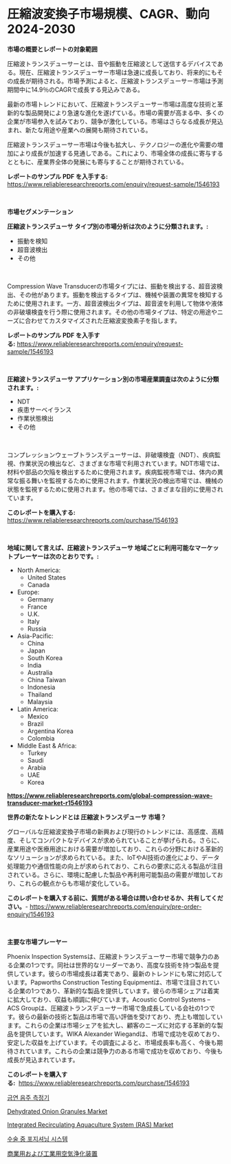 <p><h1>圧縮波変換子市場規模、CAGR、動向 2024-2030</h1></p><p><strong>市場の概要とレポートの対象範囲</strong></p>
<p><p>圧縮波トランスデューサーとは、音や振動を圧縮波として送信するデバイスである。現在、圧縮波トランスデューサー市場は急速に成長しており、将来的にもその成長が期待される。市場予測によると、圧縮波トランスデューサー市場は予測期間中に14.9％のCAGRで成長する見込みである。</p><p>最新の市場トレンドにおいて、圧縮波トランスデューサー市場は高度な技術と革新的な製品開発により急速な進化を遂げている。市場の需要が高まる中、多くの企業が市場参入を試みており、競争が激化している。市場はさらなる成長が見込まれ、新たな用途や産業への展開も期待されている。</p><p>圧縮波トランスデューサー市場は今後も拡大し、テクノロジーの進化や需要の増加により成長が加速する見通しである。これにより、市場全体の成長に寄与するとともに、産業界全体の発展にも寄与することが期待されている。</p></p>
<p><strong>レポートのサンプル PDF を入手する:</strong> <a href="https://www.reliableresearchreports.com/enquiry/request-sample/1546193">https://www.reliableresearchreports.com/enquiry/request-sample/1546193</a></p>
<p>&nbsp;</p>
<p><strong>市場セグメンテーション</strong></p>
<p><strong>圧縮波トランスデューサ タイプ別の市場分析は次のように分類されます。:</strong></p>
<p><ul><li>振動を検知</li><li>超音波検出</li><li>その他</li></ul></p>
<p>&nbsp;</p>
<p><p>Compression Wave Transducerの市場タイプには、振動を検出する、超音波検出、その他があります。振動を検出するタイプは、機械や装置の異常を検知するために使用されます。一方、超音波検出タイプは、超音波を利用して物体や液体の非破壊検査を行う際に使用されます。その他の市場タイプは、特定の用途やニーズに合わせてカスタマイズされた圧縮波変換素子を指します。</p></p>
<p><strong>レポートのサンプル PDF を入手する:</strong>&nbsp;<a href="https://www.reliableresearchreports.com/enquiry/request-sample/1546193">https://www.reliableresearchreports.com/enquiry/request-sample/1546193</a></p>
<p>&nbsp;</p>
<p><strong> 圧縮波トランスデューサ アプリケーション別の市場産業調査は次のように分類されます。:</strong></p>
<p><ul><li>NDT</li><li>疾患サーベイランス</li><li>作業状態検出</li><li>その他</li></ul></p>
<p>&nbsp;</p>
<p><p>コンプレッションウェーブトランスデューサーは、非破壊検査（NDT）、疾病監視、作業状況の検出など、さまざまな市場で利用されています。NDT市場では、材料や部品の欠陥を検出するために使用されます。疾病監視市場では、体内の異常な振る舞いを監視するために使用されます。作業状況の検出市場では、機械の状態を監視するために使用されます。他の市場では、さまざまな目的に使用されています。</p></p>
<p><strong>このレポートを購入する:</strong>&nbsp; <a href="https://www.reliableresearchreports.com/purchase/1546193">https://www.reliableresearchreports.com/purchase/1546193</a></p>
<p>&nbsp;</p>
<p><strong>地域に関して言えば、圧縮波トランスデューサ 地域ごとに利用可能なマーケットプレーヤーは次のとおりです。:</strong></p>
<p><ul>
    <li>
        North America:
        <ul>
            <li>United States</li>
            <li>Canada</li>
        </ul>
    </li>
    <li>
        Europe:
        <ul>
            <li>Germany</li>
            <li>France</li>
            <li>U.K.</li>
            <li>Italy</li>
            <li>Russia</li>
        </ul>
    </li>
    <li>
        Asia-Pacific:
        <ul>
            <li>China</li>
            <li>Japan</li>
            <li>South Korea</li>
            <li>India</li>
            <li>Australia</li>
            <li>China Taiwan</li>
            <li>Indonesia</li>
            <li>Thailand</li>
            <li>Malaysia</li>
        </ul>
    </li>
    <li>
        Latin America:
        <ul>
            <li>Mexico</li>
            <li>Brazil</li>
            <li>Argentina Korea</li>
            <li>Colombia</li>
        </ul>
    </li>
    <li>
        Middle East & Africa:
        <ul>
            <li>Turkey</li>
            <li>Saudi</li>
            <li>Arabia</li>
            <li>UAE</li>
            <li>Korea</li>
        </ul>
    </li>
    </ul></p>
<p><strong><a href="https://www.reliableresearchreports.com/global-compression-wave-transducer-market-r1546193">https://www.reliableresearchreports.com/global-compression-wave-transducer-market-r1546193</a></strong>&nbsp;</p>
<p><strong>世界の新たなトレンドとは 圧縮波トランスデューサ 市場？</strong></p>
<p><p>グローバルな圧縮波変換子市場の新興および現行のトレンドには、高感度、高精度、そしてコンパクトなデバイスが求められていることが挙げられる。さらに、産業用途や医療用途における需要が増加しており、これらの分野における革新的なソリューションが求められている。また、IoTやAI技術の進化により、データ処理能力や通信性能の向上が求められており、これらの要求に応える製品が注目されている。さらに、環境に配慮した製品や再利用可能製品の需要が増加しており、これらの観点からも市場が変化している。</p></p>
<p><strong>このレポートを購入する前に、質問がある場合は問い合わせるか、共有してください。</strong>- <a href="https://www.reliableresearchreports.com/enquiry/pre-order-enquiry/1546193">https://www.reliableresearchreports.com/enquiry/pre-order-enquiry/1546193</a></p>
<p>&nbsp;</p>
<p><strong>主要な市場プレーヤー</strong></p>
<p><p>Phoenix Inspection Systemsは、圧縮波トランスデューサー市場で競争力のある企業の1つです。同社は世界的なリーダーであり、高度な技術を持つ製品を提供しています。彼らの市場成長は着実であり、最新のトレンドにも常に対応しています。Papworths Construction Testing Equipmentは、市場で注目されている企業の1つであり、革新的な製品を提供しています。彼らの市場シェアは着実に拡大しており、収益も順調に伸びています。Acoustic Control Systems – ACS Groupは、圧縮波トランスデューサー市場で急成長している会社の1つです。彼らの最新の技術と製品は市場で高い評価を受けており、売上も増加しています。これらの企業は市場シェアを拡大し、顧客のニーズに対応する革新的な製品を提供しています。WIKA Alexander Wiegandは、市場で成功を収めており、安定した収益を上げています。その調査によると、市場成長率も高く、今後も期待されています。これらの企業は競争力のある市場で成功を収めており、今後も成長が見込まれています。</p></p>
<p><strong>このレポートを購入する:</strong>&nbsp;&nbsp;<a href="https://www.reliableresearchreports.com/purchase/1546193">https://www.reliableresearchreports.com/purchase/1546193</a></p>
<p><p><a href="https://github.com/nuekbpymrrz5/Market-Research-Report-List-2/blob/main/143711584379.md">금연 음주 측정기</a></p><p><a href="https://github.com/LeilaniWyman2021/Market-Research-Report-List-1/blob/main/dehydrated-onion-granules-market.md">Dehydrated Onion Granules Market</a></p><p><a href="https://github.com/okotobwrhuteie/Market-Research-Report-List-2/blob/main/integrated-recirculating-aquaculture-system-ras-market.md">Integrated Recirculating Aquaculture System (RAS) Market</a></p><p><a href="https://github.com/BrettWeberrt8767765/Market-Research-Report-List-1/blob/main/140961384380.md">수술 중 포지셔닝 시스템</a></p><p><a href="https://github.com/dandier2003/Market-Research-Report-List-1/blob/main/895193491578.md">商業用および工業用空気浄化装置</a></p></p>